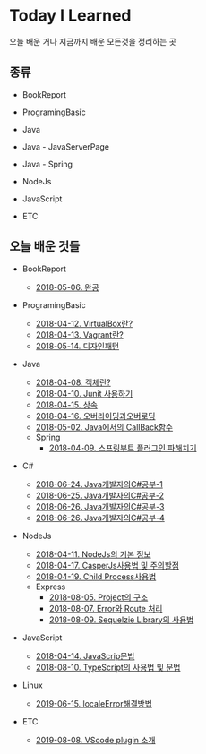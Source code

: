 # Today I Learned

오늘 배운 거나 지금까지 배운 모든것을 정리하는 곳

## 종류

- BookReport
- ProgramingBasic
- Java
- Java - JavaServerPage
- Java - Spring
- NodeJs
- JavaScript

- ETC

## 오늘 배운 것들

- BookReport
  - [2018-05-06. 완공](/BookReport/2018-05-06.완공.md)
- ProgramingBasic
  - [2018-04-12. VirtualBox란?](/Basic/2018-04-12-VirtualBox.md)
  - [2018-04-13. Vagrant란?](/Basic/2018-04-13-Vagrant.md)
  - [2018-05-14. 디자인패턴](/Basic/2018-05-14-DesignPattern.md)
- Java
  - [2018-04-08. 객체란?](/Java/2018-04-08-객체란.md)
  - [2018-04-10. Junit 사용하기](/Java/2018-04-10-Using-Junit.md)
  - [2018-04-15. 상속](/Java/2018-04-15-상속.md)
  - [2018-04-16. 오버라이딩과오버로딩](/Java/2018-04-16-오버라이딩과오버로딩.md)
  - [2018-05-02. Java에서의 CallBack함수](/Java/2018-05-02-FromJavaAtCallbackFunction.md)
  - Spring
    - [2018-04-09. 스프링부트 플러그인 파해치기](/Spring/2018-04-09-Spring-Boot-Plugin.md)
- C#
  - [2018-06-24. Java개발자의C#공부-1](/C%23/Java개발자의C%23공부-1.md)
  - [2018-06-25. Java개발자의C#공부-2](/C%23/Java개발자의C%23공부-2.md)
  - [2018-06-26. Java개발자의C#공부-3](/C%23/Java개발자의C%23공부-3.md)
  - [2018-06-26. Java개발자의C#공부-4](/C%23/Java개발자의C%23공부-4.md)

- NodeJs
  - [2018-04-11. NodeJs의 기본 정보](/NodeJs/2018-04-11-NodeJsStart.md)
  - [2018-04-17. CasperJs사용법 및 주의할점](/NodeJs/2018-04-17_CasperJsManualAndPointsToNote.md)
  - [2018-04-19. Child Process사용법](/NodeJs/2018-04-19_ChildProcessManual.md)
  - Express
    - [2018-08-05. Project의 구조](/NodeJs/Express/2019-08-05_ExpressProject구조.md)
    - [2018-08-07. Error와 Route 처리](/NodeJs/Express/2019-08-07_ErrorAndRoute_Process.md)
    - [2018-08-09. Sequelzie Library의 사용법](/NodeJs/Express/2018-08-09_Sequelize_Library_Directions.md)
 
- JavaScript
  - [2018-04-14. JavaScrip문법](/JavaScript/2018-04-14-JavaScriptGrammar.md)
  - [2018-08-10. TypeScript의 사용법 및 문법](/JavaScript/2018-08-10_TypeScriptGrammar.md)  

- Linux
  - [2019-06-15. localeError해결방법](/Linux/LocaleError.md)
- ETC
  - [2019-08-08. VScode plugin 소개](/plugin/VScode_Plugin.md)